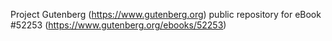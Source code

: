 Project Gutenberg (https://www.gutenberg.org) public repository for
eBook #52253 (https://www.gutenberg.org/ebooks/52253)
